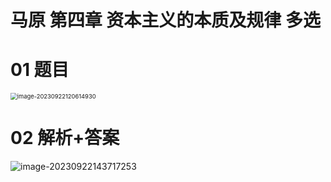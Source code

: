 # 马原 第四章 资本主义的本质及规律 多选



# 01 题目

<img src="https://cvp.oss-cn-shanghai.aliyuncs.com/picgo/202309221206062.png" alt="image-20230922120614930" style="zoom: 67%;" />



# 02 解析+答案

![image-20230922143717253](https://cvp.oss-cn-shanghai.aliyuncs.com/picgo/202309221437422.png)

